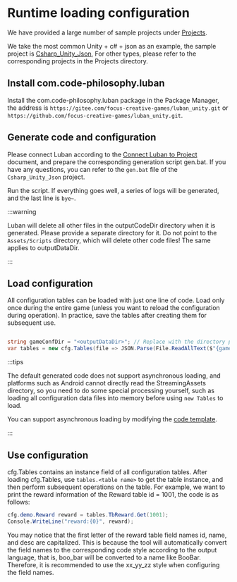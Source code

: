 # Runtime loading configuration

We have provided a large number of sample projects under [Projects](https://github.com/focus-creative-games/luban_examples/tree/main/Projects).

We take the most common Unity + c# + json as an example, the sample project is [Csharp_Unity_Json](https://github.com/focus-creative-games/luban_examples/tree/main/Projects/Csharp_Unity_json),
For other types, please refer to the corresponding projects in the Projects directory.

## Install com.code-philosophy.luban

Install the com.code-philosophy.luban package in the Package Manager, the address is `https://gitee.com/focus-creative-games/luban_unity.git` or `https://github.com/focus-creative-games/luban_unity.git`.

## Generate code and configuration

Please connect Luban according to the [Connect Luban to Project](./addtoproject) document, and prepare the corresponding generation script gen.bat. If you have any questions, you can refer to the `gen.bat` file of the `Csharp_Unity_Json` project.

Run the script. If everything goes well, a series of logs will be generated, and the last line is `bye~`.

:::warning

Luban will delete all other files in the outputCodeDir directory when it is generated. Please provide a separate directory for it. Do not point to the `Assets/Scripts` directory, which will delete other code files! The same applies to outputDataDir.

:::

## Load configuration

All configuration tables can be loaded with just one line of code. Load only once during the entire game (unless you want to reload the configuration during operation). In practice, save the tables after creating them for subsequent use.

```csharp

string gameConfDir = "<outputDataDir>"; // Replace with the directory pointed to by outputDataDir in gen.bat
var tables = new cfg.Tables(file => JSON.Parse(File.ReadAllText($"{gameConfDir}/{file}.json")));

```

:::tips

The default generated code does not support asynchronous loading, and platforms such as Android cannot directly read the StreamingAssets directory, so you need to do some special processing yourself, such as loading all configuration data files into memory before using `new Tables` to load.

You can support asynchronous loading by modifying the [code template](../manual/template).

:::

## Use configuration

cfg.Tables contains an instance field of all configuration tables. After loading cfg.Tables, use `tables.<table name>` to get the table instance, and then perform subsequent operations on the table.
For example, we want to print the reward information of the Reward table id = 1001, the code is as follows:

```csharp
cfg.demo.Reward reward = tables.TbReward.Get(1001);
Console.WriteLine("reward:{0}", reward);
```

You may notice that the first letter of the reward table field names id, name, and desc are capitalized. This is because the tool will automatically convert the field names to the corresponding code style according to the output language, that is, boo_bar will be converted to a name like BooBar.
Therefore, it is recommended to use the xx_yy_zz style when configuring the field names.
